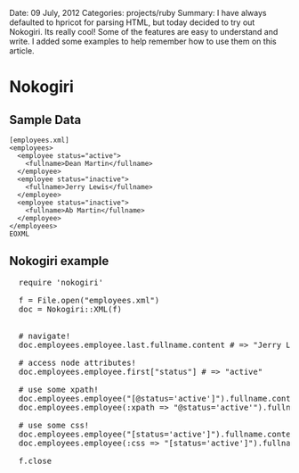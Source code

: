 Date: 09 July, 2012
Categories: projects/ruby
Summary: I have always defaulted to hpricot for parsing HTML, but today decided to try out Nokogiri. Its really cool! Some of the features are easy to understand and write. I added some examples to help remember how to use them on this article.

# Nokogiri

## Sample Data

    [employees.xml]
    <employees>
      <employee status="active">
        <fullname>Dean Martin</fullname>
      </employee>
      <employee status="inactive">
        <fullname>Jerry Lewis</fullname>
      </employee>
      <employee status="inactive">
        <fullname>Ab Martin</fullname>
      </employee>
    </employees>
    EOXML

## Nokogiri example

<pre lang="ruby" class="highlight">
  require 'nokogiri'

  f = File.open("employees.xml")
  doc = Nokogiri::XML(f)
  
  
  # navigate!
  doc.employees.employee.last.fullname.content # => "Jerry Lewis"

  # access node attributes!
  doc.employees.employee.first["status"] # => "active"

  # use some xpath!
  doc.employees.employee("[@status='active']").fullname.content # => "Dean Martin"
  doc.employees.employee(:xpath => "@status='active'").fullname.content # => "Dean Martin"

  # use some css!
  doc.employees.employee("[status='active']").fullname.content # => "Dean Martin"
  doc.employees.employee(:css => "[status='active']").fullname.content # => "Dean Martin"
  
  f.close
</pre>